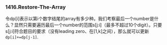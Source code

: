 ### 1416.Restore-The-Array

令dp[i]表示以第i个数字结尾的array有多少种。我们考察最后一个number是什么？显然只需要遍历最后一个number的范围s[j:i]（最多不超过10个digit）。只要s[j:i]符合题目的要求（没有leading zero、在[1,k]之间），那么就可以更新```dp[i]+=dp[j-1]```.
